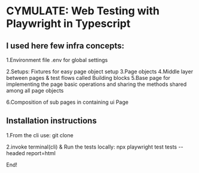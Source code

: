 # CYMULATE: Web Testing with Playwright in Typescript


## I used here few infra concepts:

1.Environment file .env for global settings

2.Setups:
    Fixtures for easy page object setup
3.Page objects 
4.Middle layer between pages & test flows called Building blocks
5.Base page for implementing the page basic operations
    and sharing the methods shared among all page objects

6.Composition of sub pages in containing ui Page


## Installation instructions

1.From the cli use:
      git clone

2.invoke terminal(cli) & Run the tests locally:
npx playwright test tests --headed report=html

End! 




